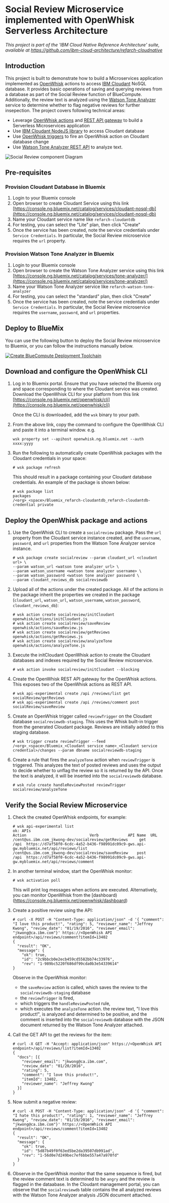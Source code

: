 # Social Review Microservice implemented with OpenWhisk Serverless Architecture

*This project is part of the 'IBM Cloud Native Reference Architecture' suite, available at
https://github.com/ibm-cloud-architecture/refarch-cloudnative*

## Introduction

This project is built to demonstrate how to build a Microservices application implemented as [OpenWhisk](http://openwhisk.org/) actions to access [IBM Cloudant](https://cloudant.com/) NoSQL database. It provides basic operations of saving and querying reviews from a database as part of the Social Review function of BlueCompute. Additionally, the review text is analyzed using the [Watson Tone Analyzer](https://www.ibm.com/watson/developercloud/tone-analyzer.html) service to determine whether to flag negative reviews for further insepection.  The project covers following technical areas:

 - Leverage [OpenWhisk actions](https://github.com/openwhisk/openwhisk/blob/master/docs/actions.md) and [REST API gateway](https://github.com/openwhisk/openwhisk/blob/master/docs/apigateway.md) to build a Serverless Microservices application
 - Use [IBM Cloudant NodeJS library](https://github.com/cloudant/nodejs-cloudant) to access Cloudant database
 - Use [OpenWhisk triggers](https://github.com/openwhisk/openwhisk/blob/master/docs/triggers_rules.md) to fire an OpenWhisk action on Cloudant database change
 - Use [Watson Tone Analyzer REST API](https://www.ibm.com/watson/developercloud/tone-analyzer/api/v3/) to analyze text.
 
![Social Review component Diagram](socialreview-openwhisk.png)

## Pre-requisites
 
### Provision Cloudant Database in Bluemix

1. Login to your Bluemix console  
2. Open browser to create Cloudant Service using this link [https://console.ng.bluemix.net/catalog/services/cloudant-nosql-db](https://console.ng.bluemix.net/catalog/services/cloudant-nosql-db)  
3. Name your Cloudant service name like `refarch-cloudantdb`  
4. For testing, you can select the "Lite" plan, then click "Create"  
5. Once the service has been created, note the service credentials under `Service Credentials`.  In particular, the Social Review microservice requires the `url` property.

### Provision Watson Tone Analyzer in Bluemix

1. Login to your Bluemix console
2. Open browser to create the Watson Tone Analyzer service using this link [https://console.ng.bluemix.net/catalog/services/tone-analyzer/](https://console.ng.bluemix.net/catalog/services/tone-analyzer/)
3. Name your Watson Tone Analyzer service like `refarch-watson-tone-analyzer`
4. For testing, you can select the "standard" plan, then click "Create"
5. Once the service has been created, note the service credentials under `Service Credentials`.  In particular, the Social Review microservice requires the `username`, `password`, and `url` properties.

## Deploy to BlueMix

You can use the following button to deploy the Social Review microservice to Bluemix, or you can follow the instructions manually below.

[![Create BlueCompute Deployment Toolchain](https://console.ng.bluemix.net/devops/graphics/create_toolchain_button.png)](https://console.ng.bluemix.net/devops/setup/deploy?repository=https://github.com/ibm-cloud-architecture/refarch-cloudnative-micro-socialreview.git)

## Download and configure the OpenWhisk CLI

1. Log in to Bluemix portal.  Ensure that you have selected the Bluemix org and space corresponding to where the Cloudant service was created.  Download the OpenWhisk CLI for your platform from this link [https://console.ng.bluemix.net/openwhisk/cli](https://console.ng.bluemix.net/openwhisk/cli)

   Once the CLI is downloaded, add the `wsk` binary to your path.
   
2. From the above link, copy the command to configure the OpenWhisk CLI and paste it into a terminal window.  e.g.

   ```
   wsk property set --apihost openwhisk.ng.bluemix.net --auth xxxx:yyyy
   ```
   
3. Run the following to automatically create OpenWhisk packages with the Cloudant credentials in your space:

   ```
   # wsk package refresh
   ```

   This should result in a package containing your Cloudant database credentials.  An example of the package is shown below:
   ```
   # wsk package list
   packages
   /<org>_<space>/Bluemix_refarch-cloudantdb_refarch-cloudantdb-credential private
   ```
   
## Deploy the OpenWhisk package and actions

1. Use the OpenWhisk CLI to create a `socialreview` package.  Pass the `url` property from the Cloudant service instance created, and the `username`, `password`, and `url` properties from the Watson Tone Analyzer service instance.

   ```
   # wsk package create socialreview --param cloudant_url <cloudant url> \
   --param watson_url <watson tone analyzer url> \
   --param watson_username <watson tone analyzer username> \
   --param watson_password <watson tone analyzer password \
   --param cloudant_reviews_db socialreviewdb
   ```

2. Upload all of the actions under the created package.  All of the actions in the package inherit the properties we created in the package (`cloudant_url`, `watson_url`, `watson_username`, `watson_password`, `cloudant_reviews_db`):

   ```
   # wsk action create socialreview/initCloudant openwhisk/actions/initCloudant.js
   # wsk action create socialreview/saveReview openwhisk/actions/saveReview.js
   # wsk action create socialreview/getReviews openwhisk/actions/getReviews.js
   # wsk action create socialreview/analyzeTone openwhisk/actions/analyzeTone.js
   ```
   
3. Execute the initCloudant OpenWhisk action to create the Cloudant databases and indexes required by the Social Review microservice.
   ```
   # wsk action invoke socialreview/initCloudant --blocking
   ```

4. Create the OpenWhisk REST API gateway for the OpenWhisk actions. This exposes two of the OpenWhisk actions as REST API.
   
   ```
   # wsk api-experimental create /api /reviews/list get socialReview/getReviews
   # wsk api-experimental create /api /reviews/comment post socialReview/saveReview
   ```

5. Create an OpenWhisk trigger called `reviewTrigger` on the Cloudant database `socialreviewdb-staging`.  This uses the Whisk built-in trigger from the generated Cloudant package.  Reviews are initially added to this staging database.

   ```
   # wsk trigger create reviewTrigger --feed /<org>_<space>/Bluemix_<Cloudant service name>_<Cloudant service credential>/changes --param dbname socialreviewdb-staging
   ```
   
6. Create a rule that fires the `analyzeTone` action when `reviewTrigger` is triggered.  This analyzes the text of posted reviews and uses the output to decide whether to unflag the review so it is returned by the API.  Once the text is analyzed, it will be inserted into the `socialreviewdb` database.

   ```
   # wsk rule create handleReviewPosted reviewTrigger socialreview/analyzeTone
   ```

## Verify the Social Review Microservice

1. Check the created OpenWhisk endpoints, for example:
   ```
   # wsk api-experimental list
   ok: APIs
   Action                            Verb             API Name  URL
   /cent@us.ibm.com_jkwong-dev/socialreview/getReviews     get                 /api  https://d7af58f0-6cdc-4a52-b436-f98991dc09c9-gws.api-gw.mybluemix.net/api/reviews/list
   /cent@us.ibm.com_jkwong-dev/socialreview/saveReview    post                 /api  https://d7af58f0-6cdc-4a52-b436-f98991dc09c9-gws.api-gw.mybluemix.net/api/reviews/comment
   ```

2. In another terminal window, start the OpenWhisk monitor:
   ```
   # wsk activation poll
   ```
   
   This will print log messages when actions are executed.  Alternatively, you can monitor OpenWhisk from the [dashboard)(https://console.ng.bluemix.net/openwhisk/dashboard)
   
3. Create a positive review using the API:
   ```
   # curl -X POST -H "Content-Type: application/json" -d '{ "comment": "I love this product!", "rating": 5, "reviewer_name": "Jeffrey Kwong", "review_date": "01/19/2016", "reviewer_email": "jkwong@ca.ibm.com"}' https://<OpenWhisk API endpoint>/api/reviews/comment?itemId=13402
   {
     "result": "OK",
     "message": {
       "ok": true,
       "id": "2c9bbcb0e2ecb459cd5582bb74c33976",
       "rev": "1-989bc5220f686df99cda0b3e54339614"
   }
   ```
   
   Observe in the OpenWhisk monitor: 
   - the `saveReview` action is called, which saves the review to the `socialreviewdb-staging` database
   - the `reviewTrigger` is fired, 
   - which triggers the `handleReviewPosted` rule, 
   - which executes the `analyzeTone` action.  the review text, "I love this product!", is analyzed and determined to be positive, and the comment is inserted into the `socialreviewdb` database with the JSON document returned by the Watson Tone Analyzer attached.
   
4. Call the GET API to get the reviews for the item:
   ```
   # curl -X GET -H "Accept: application/json" https://<OpenWhisk API endpoint>/api/reviews/list?itemId=13402
   {
     "docs": [{
       "reviewer_email": "jkwong@ca.ibm.com",
       "review_date": "01/20/2016",
       "rating": 5,
       "comment": "I love this product!",
       "itemId": 13402,
       "reviewer_name": "Jeffrey Kwong"
     }]
   }
   ```
    
5. Now submit a negative review:
   ```
   # curl -X POST -H "Content-Type: application/json" -d '{ "comment": "I hate this product!", "rating": 1, "reviewer_name": "Jeffrey Kwong", "review_date": "01/19/2016", "reviewer_email": "jkwong@ca.ibm.com"}' https://<OpenWhick API endpoint>/api/reviews/comment?itemId=13402
   {
     "result": "OK",
     "message": {
       "ok": true,
       "id": "5d87b49f0f63ed5be2da39507db991ad",
       "rev": "1-56d0e7d249bec7ef6bbe557a47a970fd"
     }
   }
   ```

6. Observe in the OpenWhisk monitor that the same sequence is fired, but the review comment text is determined to be `angry` and the review is flagged in the dataabase.  In the Cloudant management portal, you can observe that the `socialreviewdb` table contains the all analyzed reviews with the Watson Tone Analyzer analysis JSON document attached.

